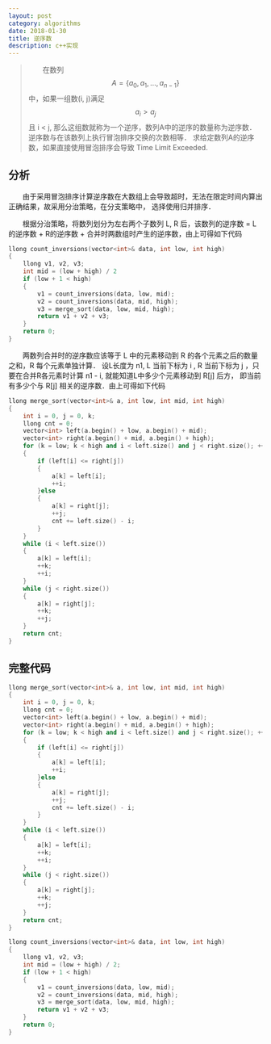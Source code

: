 ```yaml
---
layout: post
category: algorithms
date: 2018-01-30
title: 逆序数
description: c++实现
---
```


> 　　在数列 $$ A=\{a_0, a_1, ..., a_{n-1} \} $$中，如果一组数(i, j)满足$$a_i > a_j$$ 且 i < j,
>那么这组数就称为一个逆序，数列A中的逆序的数量称为逆序数．逆序数与在该数列上执行冒泡排序交换的次数相等．
> 求给定数列A的逆序数，如果直接使用冒泡排序会导致 Time Limit Exceeded.

## 分析

　　由于采用冒泡排序计算逆序数在大数组上会导致超时，无法在限定时间内算出正确结果，故采用分治策略，在分支策略中，
选择使用归并排序．

　　根据分治策略，将数列划分为左右两个子数列 L, R 后，该数列的逆序数 = L的逆序数 + R的逆序数 + 合并时两数组时产生的逆序数，由上可得如下代码

```c++
llong count_inversions(vector<int>& data, int low, int high)
{
    llong v1, v2, v3;
    int mid = (low + high) / 2
    if (low + 1 < high)
    {
        v1 = count_inversions(data, low, mid);
        v2 = count_inversions(data, mid, high);
        v3 = merge_sort(data, low, mid, high);
        return v1 + v2 + v3;
    }
    return 0;
}
```

　　两数列合并时的逆序数应该等于 L 中的元素移动到 R 的各个元素之后的数量之和，R 每个元素单独计算．
设L长度为 n1, L 当前下标为 i , R 当前下标为 j ，只要在合并R各元素时计算 n1 - i, 就能知道L中多少个元素移动到 R[j] 后方，
即当前有多少个与 R[j] 相关的逆序数．由上可得如下代码

```C++
llong merge_sort(vector<int>& a, int low, int mid, int high)
{
    int i = 0, j = 0, k;
    llong cnt = 0;
    vector<int> left(a.begin() + low, a.begin() + mid);
    vector<int> right(a.begin() + mid, a.begin() + high);
    for (k = low; k < high and i < left.size() and j < right.size(); ++k)
    {
        if (left[i] <= right[j])
        {
            a[k] = left[i];
            ++i;
        }else
        {
            a[k] = right[j];
            ++j;
            cnt += left.size() - i;
        }
    }
    while (i < left.size())
    {
        a[k] = left[i];
        ++k;
        ++i;
    }
    while (j < right.size())
    {
        a[k] = right[j];
        ++k;
        ++j;
    }
    return cnt;
}
```

## 完整代码

```C++
llong merge_sort(vector<int>& a, int low, int mid, int high)
{
    int i = 0, j = 0, k;
    llong cnt = 0;
    vector<int> left(a.begin() + low, a.begin() + mid);
    vector<int> right(a.begin() + mid, a.begin() + high);
    for (k = low; k < high and i < left.size() and j < right.size(); ++k)
    {
        if (left[i] <= right[j])
        {
            a[k] = left[i];
            ++i;
        }else
        {
            a[k] = right[j];
            ++j;
            cnt += left.size() - i;
        }
    }
    while (i < left.size())
    {
        a[k] = left[i];
        ++k;
        ++i;
    }
    while (j < right.size())
    {
        a[k] = right[j];
        ++k;
        ++j;
    }
    return cnt;
}

llong count_inversions(vector<int>& data, int low, int high)
{
    llong v1, v2, v3;
    int mid = (low + high) / 2;
    if (low + 1 < high)
    {
        v1 = count_inversions(data, low, mid);
        v2 = count_inversions(data, mid, high);
        v3 = merge_sort(data, low, mid, high);
        return v1 + v2 + v3;
    }
    return 0;
}
```

<!--
>　　我知道我只能陪你走这一段路，再见之后，各自安静生活数年．然后在某个人潮拥挤的街头，
>透过公车的玻璃突然看见你．我想叫司机马上停车，想用力拍打窗户吸引你的注意，想从车上跳下来，
>想奔跑，想大喊大叫，想把整个阻隔在你我之间的世界撕裂．我呼吸急促，面额潮红，手指颤抖．
>我在激烈的想像中把自己感动的快哭了．而事实总是，我一动不动地的坐着，安静的看你远去．
>你的脸，从开始到现在，我原来从未看清楚过．
-->